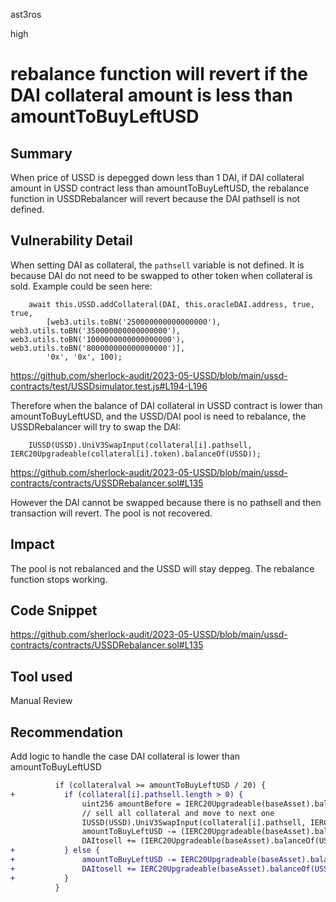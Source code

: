 ast3ros

high

# rebalance function will revert if the DAI collateral amount is less than amountToBuyLeftUSD

## Summary

When price of USSD is depegged down less than 1 DAI, if DAI collateral amount in USSD contract less than amountToBuyLeftUSD, the rebalance function in USSDRebalancer will revert because the DAI pathsell is not defined.

## Vulnerability Detail

When setting DAI as collateral, the `pathsell` variable is not defined. It is because DAI do not need to be swapped to other token when collateral is sold.
Example could be seen here:

        await this.USSD.addCollateral(DAI, this.oracleDAI.address, true, true, 
            [web3.utils.toBN('250000000000000000'), web3.utils.toBN('350000000000000000'), web3.utils.toBN('1000000000000000000'), web3.utils.toBN('800000000000000000')],
            '0x', '0x', 100);

https://github.com/sherlock-audit/2023-05-USSD/blob/main/ussd-contracts/test/USSDsimulator.test.js#L194-L196

Therefore when the balance of DAI collateral in USSD contract is lower than amountToBuyLeftUSD, and the USSD/DAI pool is need to rebalance, the USSDRebalancer will try to swap the DAI:
        
        IUSSD(USSD).UniV3SwapInput(collateral[i].pathsell, IERC20Upgradeable(collateral[i].token).balanceOf(USSD));

https://github.com/sherlock-audit/2023-05-USSD/blob/main/ussd-contracts/contracts/USSDRebalancer.sol#L135

However the DAI cannot be swapped because there is no pathsell and then transaction will revert. The pool is not recovered. 

## Impact

The pool is not rebalanced and the USSD will stay deppeg. The rebalance function stops working.

## Code Snippet

https://github.com/sherlock-audit/2023-05-USSD/blob/main/ussd-contracts/contracts/USSDRebalancer.sol#L135

## Tool used

Manual Review

## Recommendation

Add logic to handle the case DAI collateral is lower than amountToBuyLeftUSD

```diff
          if (collateralval >= amountToBuyLeftUSD / 20) {
+           if (collateral[i].pathsell.length > 0) { 
                uint256 amountBefore = IERC20Upgradeable(baseAsset).balanceOf(USSD);
                // sell all collateral and move to next one
                IUSSD(USSD).UniV3SwapInput(collateral[i].pathsell, IERC20Upgradeable(collateral[i].token).balanceOf(USSD));
                amountToBuyLeftUSD -= (IERC20Upgradeable(baseAsset).balanceOf(USSD) - amountBefore);
                DAItosell += (IERC20Upgradeable(baseAsset).balanceOf(USSD) - amountBefore);
+           } else {
+               amountToBuyLeftUSD -= IERC20Upgradeable(baseAsset).balanceOf(USSD);
+               DAItosell += IERC20Upgradeable(baseAsset).balanceOf(USSD);
+           }
          }

```